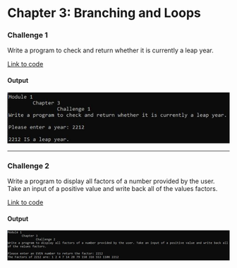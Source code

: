 # Chapter 3: Branching and Loops

### Challenge 1
Write a program to check and return whether it is currently a leap year.

[Link to code](/Module%201/Chapter%203/Challenge%201/Challenge%201.cpp)

#### Output
![Challenge 1](/Module%201/Media/C3_Challenge_1.JPG)

___

### Challenge 2
Write a program to display all factors of a number provided by the user. Take an input of a positive value and write back all of the values factors.

[Link to code](/Module%201/Chapter%203/Challenge%202/Challenge%202.cpp)

#### Output
![Challenge 1](/Module%201/Media/C3_Challenge_2.JPG)
